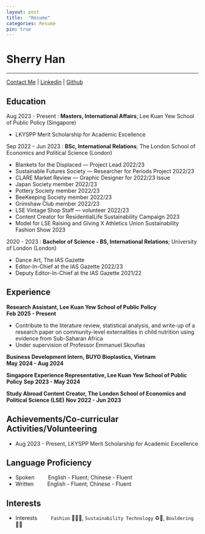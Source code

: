 ```yaml
---
layout: post
title:  "Resume"
categories: Resume
pin: true
---
```

Sherry Han
============
-------------------
[Contact Me](mailto:sherryhan@u.nus.edu) | [Linkedin](https://www.linkedin.com/in/sherryhan-/) | [Github](https://github.com/hansherry)

Education
---------
Aug 2023 - Present
:   **Masters, International Affairs**; Lee Kuan Yew School of Public Policy (Singapore)
* LKYSPP Merit Scholarship for Academic Excellence

Sep 2022 - Jun 2023
:   **BSc, International Relations**; The London School of Economics and Political Science (London)
* Blankets for the Displaced — Project Lead 2022/23
* Sustainable Futures Society — Researcher for Periods Project 2022/23
* CLARE Market Review — Graphic Designer for 2022/23 Issue
* Japan Society member 2022/23
* Pottery Society member 2022/23
* BeeKeeping Society member 2022/23
* Grimshaw Club member 2022/23
* LSE Vintage Shop Staff — volunteer 2022/23
* Content Creator for ResidentialLife Sustainability Campaign 2023
* Model for LSE Raising and Giving X Athletics Union Sustainability Fashion Show 2023

2020 - 2023
:   **Bachelor of Science - BS, International Relations**; University of London (London)
* Dance Art, The IAS Gazette
* Editor-In-Chief at the IAS Gazette 2022/23
* Deputy Editor-In-Chief at the IAS Gazette 2021/22


Experience
----------

**Research Assistant, Lee Kuan Yew School of Public Policy**\
**Feb 2025 - Present**
*  Contribute to the literature review, statistical analysis, and write-up of a research paper on community-level externalities in child nutrition using evidence from Sub-Saharan Africa
* Under supervision of Professor Emmanuel Skoufias

**Business Development Intern, BUYO Bioplastics, Vietnam**\
**May 2024 - Aug 2024**

**Singapore Experience Representative, Lee Kuan Yew School of Public Policy**
**Sep 2023 - May 2024**

**Study Abroad Content Creator, The London School of Economics and Political Science (LSE)**
**Nov 2022 - Jun 2023**


Achievements/Co-curricular Activities/Volunteering
--------------------------------------------------

- Aug 2023 - Present, LKYSPP Merit Scholarship for Academic Excellence


Language Proficiency
--------------------
- Spoken &emsp;&emsp; English - Fluent; Chinese - Fluent
- Written &emsp;&emsp; English - Fluent; Chinese - Fluent

Interests
---------
- Interests &emsp;&emsp; `Fashion` 💃🏻👢, `Sustainability Technology` ♻️🔋, `Bouldering` 🧗‍♂️
